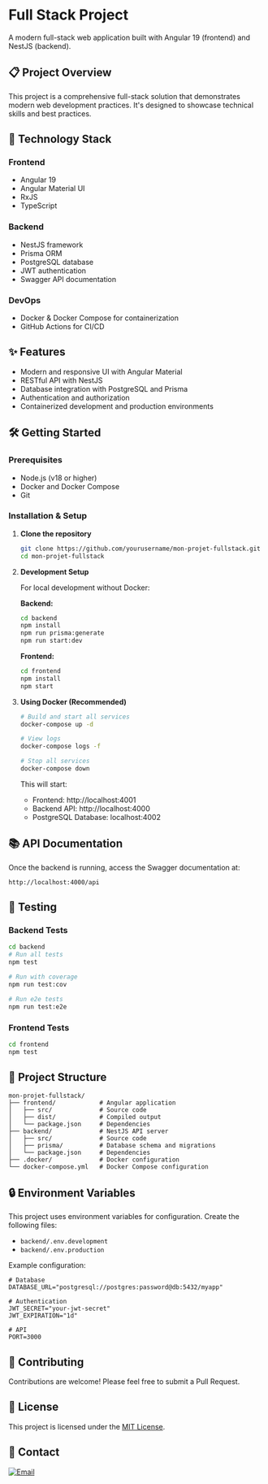 # Full Stack Project

A modern full-stack web application built with Angular 19 (frontend) and NestJS (backend).

## 📋 Project Overview

This project is a comprehensive full-stack solution that demonstrates modern web development practices.
It's designed to showcase technical skills and best practices.

## 🚀 Technology Stack

### Frontend

- Angular 19
- Angular Material UI
- RxJS
- TypeScript

### Backend

- NestJS framework
- Prisma ORM
- PostgreSQL database
- JWT authentication
- Swagger API documentation

### DevOps

- Docker & Docker Compose for containerization
- GitHub Actions for CI/CD

## ✨ Features

- Modern and responsive UI with Angular Material
- RESTful API with NestJS
- Database integration with PostgreSQL and Prisma
- Authentication and authorization
- Containerized development and production environments

## 🛠️ Getting Started

### Prerequisites

- Node.js (v18 or higher)
- Docker and Docker Compose
- Git

### Installation & Setup

1. **Clone the repository**

   ```bash
   git clone https://github.com/yourusername/mon-projet-fullstack.git
   cd mon-projet-fullstack
   ```

2. **Development Setup**

   For local development without Docker:

   **Backend:**

   ```bash
   cd backend
   npm install
   npm run prisma:generate
   npm run start:dev
   ```

   **Frontend:**

   ```bash
   cd frontend
   npm install
   npm start
   ```

3. **Using Docker (Recommended)**

   ```bash
   # Build and start all services
   docker-compose up -d

   # View logs
   docker-compose logs -f

   # Stop all services
   docker-compose down
   ```

   This will start:

   - Frontend: http://localhost:4001
   - Backend API: http://localhost:4000
   - PostgreSQL Database: localhost:4002

## 📚 API Documentation

Once the backend is running, access the Swagger documentation at:

```
http://localhost:4000/api
```

## 🧪 Testing

### Backend Tests

```bash
cd backend
# Run all tests
npm test

# Run with coverage
npm run test:cov

# Run e2e tests
npm run test:e2e
```

### Frontend Tests

```bash
cd frontend
npm test
```

## 📁 Project Structure

```
mon-projet-fullstack/
├── frontend/            # Angular application
│   ├── src/             # Source code
│   ├── dist/            # Compiled output
│   └── package.json     # Dependencies
├── backend/             # NestJS API server
│   ├── src/             # Source code
│   ├── prisma/          # Database schema and migrations
│   └── package.json     # Dependencies
├── .docker/             # Docker configuration
└── docker-compose.yml   # Docker Compose configuration
```

## 🔒 Environment Variables

This project uses environment variables for configuration. Create the following files:

- `backend/.env.development`
- `backend/.env.production`

Example configuration:

```
# Database
DATABASE_URL="postgresql://postgres:password@db:5432/myapp"

# Authentication
JWT_SECRET="your-jwt-secret"
JWT_EXPIRATION="1d"

# API
PORT=3000
```

## 👥 Contributing

Contributions are welcome! Please feel free to submit a Pull Request.

## 📝 License

This project is licensed under the [MIT License](LICENSE).

## 📧 Contact

[![Email](https://img.shields.io/badge/-Email-D14836?style=for-the-badge&logo=gmail&logoColor=white)](mailto:codingmessaoud@gmail.com)
